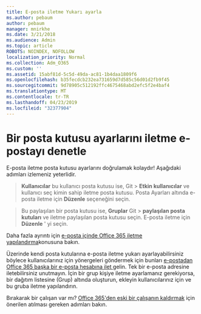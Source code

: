 ```yaml
---
title: E-posta iletme Yukarı ayarla
ms.author: pebaum
author: pebaum
manager: mnirkhe
ms.date: 3/21/2018
ms.audience: Admin
ms.topic: article
ROBOTS: NOINDEX, NOFOLLOW
localization_priority: Normal
ms.collection: Adm_O365
ms.custom: ''
ms.assetid: 15abf81d-5c5d-49da-ac81-1b4daa1809f6
ms.openlocfilehash: b35fecdcb232ea731659d7d585c56d01d2fb9f45
ms.sourcegitcommit: 9d78905c512192ffc4675468abd2efc5f2e4baf4
ms.translationtype: MT
ms.contentlocale: tr-TR
ms.lasthandoff: 04/23/2019
ms.locfileid: "32377904"
---
```

# <a name="check-the-email-forwarding-settings-for-a-mailbox"></a>Bir posta kutusu ayarlarını iletme e-postayı denetle

E-posta iletme posta kutusu ayarlarını doğrulamak kolaydır! Aşağıdaki adımları izlemeniz yeterlidir.
  
> **Kullanıcılar** bu kullanıcı posta kutusu ise, Git \> **Etkin kullanıcılar** ve kullanıcı seç kimin sahip iletme posta kutusu. Posta Ayarları altında e-posta iletme için **Düzenle** seçeneğini seçin. 
    
> Bu paylaşılan bir posta kutusu ise, **Gruplar** Git \> **paylaşılan posta kutuları** ve iletme paylaşılan posta kutusu seçin. E-posta iletme için **Düzenle** ' yi seçin. 
    
Daha fazla ayrıntı için [e-posta içinde Office 365 iletme yapılandırma](https://support.office.com/article/Configure-email-forwarding-in-Office-365-ab5eb117-0f22-4fa7-a662-3a6bdb0add74)konusuna bakın. 
  
Üzerinde kendi posta kutularına e-posta iletme yukarı ayarlayabilirsiniz böylece kullanıcılarınız için yönergeleri göndermek için bunları [e-postadan Office 365 başka bir e-posta hesabına ilet ](https://support.office.com/article/Forward-email-from-Office-365-to-another-email-account-1ed4ee1e-74f8-4f53-a174-86b748ff6a0e)gelin. Tek bir e-posta adresine iletebilirsiniz unutmayın. İçin bir grup kişiye iletme ayarlamanız gerekiyorsa, bir dağıtım listesine (Grup) altında oluşturun, ekleyin kullanıcılarınız için ve bu gruba iletme yapılandırın.
  
Bırakarak bir çalışan var mı? [Office 365'den eski bir çalışanın kaldırmak](https://support.office.com/article/Remove-a-former-employee-from-Office-365-44d96212-4d90-4027-9aa9-a95eddb367d1.aspx) için önerilen atılması gereken adımları bakın. 
  

